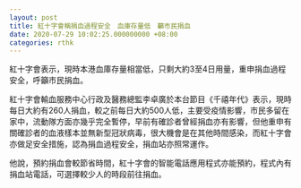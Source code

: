 ```yaml
---
layout: post
title: 紅十字會稱捐血過程安全　血庫存量低　籲市民捐血
date: 2020-07-29 10:02:25.000000000 +08:00
categories: rthk
---
```


紅十字會表示，現時本港血庫存量相當低，只剩大約3至4日用量，重申捐血過程安全，呼籲巿民捐血。

紅十字會輸血服務中心行政及醫務總監李卓廣於本台節目《千禧年代》表示，現時每日大約有260人捐血，較之前每日大約500人低，主要受疫情影響，市民多留在家中，流動隊方面亦幾乎完全暫停，早前有確診者曾經捐血亦有影響，但他重申有關確診者的血液樣本並無新型冠狀病毒，很大機會是在其他時間感染，而紅十字會亦做足安全措施，認為捐血過程安全，捐血站亦照常運作。

他說，預約捐血會較節省時間，紅十字會的智能電話應用程式亦能預約，程式內有捐血站電話，可選擇較少人的時段前往捐血。
